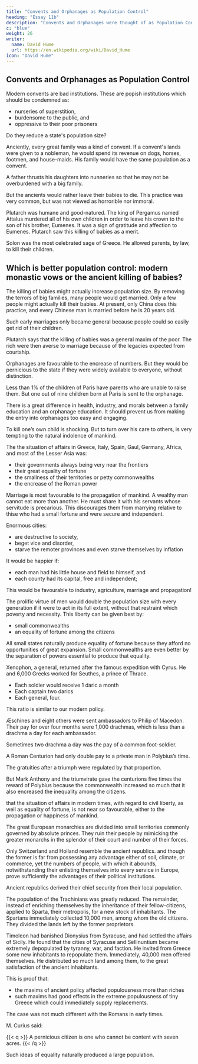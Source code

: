 ```yaml
---
title: "Convents and Orphanages as Population Control"
heading: "Essay 11b"
description: "Convents and Orphanages were thought of as Population Control"
c: "blue"
weight: 26
writer:
  name: David Hume
  url: https://en.wikipedia.org/wiki/David_Hume
icon: "David Hume"
---
```



## Convents and Orphanages as Population Control

Modern convents are bad institutions. These are popish institutions which should be condemned as:
- nurseries of superstition, 
- burdensome to the public, and
- oppressive to their poor prisoners 

Do they reduce a state's population size?

Anciently, every great family was a kind of convent. If a convent's lands were given to a nobleman, he would spend its revenue on dogs, horses, footmen, and house-maids. His family would have the same population as a convent.

A father thrusts his daughters into nunneries so that he may not be overburdened with a big family. 

But the ancients would rather leave their babies to die. This practice was very common, but was not viewed as horrorible nor immoral. 

Plutarch was humane and good-natured. The king of Pergamus named Attalus murdered all of his own children in order to leave his crown to the son of his brother, Eumenes. It was a sign of gratitude and affection to Eumenes<!--  who had left him his heir preferably to that son -->. Plutarch saw this killing of babies as a merit. 

Solon was the most celebrated sage of Greece. He allowed parents, by law, to kill their children. 


## Which is better population control: modern monastic vows or the ancient killing of babies?

The killing of babies might actually increase population size. By removing the terrors of big families, many people would get married. Only a few people might actually kill their babies. At present, only China does this practice, and every Chinese man is married before he is 20 years old. 

Such early marriages only became general because people could so easily get rid of their children. 

Plutarch says that the killing of babies was a general maxim of the poor. The rich were then averse to marriage because of the legacies expected from courtship. <!-- the public must have been in a bad situation between them.  -->

<!-- All sciences there is none, where first appearances are more deceitful than in politics.  -->

Orphanages are favourable to the encrease of numbers<!--  and perhaps, may be so, when kept under proper restrictions -->. But they would be pernicious to the state if they were widely available to everyone, without distinction. 

Less than 1% of the children of Paris have parents who are unable to raise them. But one out of nine children born at Paris is sent to the orphanage. 

There is a great difference in health, industry, and morals between a family education and an orphanage education. It should prevent us from making the entry into orphanages too easy and engaging. 

To kill one’s own child is shocking. But to turn over his care to others, is very tempting to the natural indolence of mankind.<!--  considered the domestic life and manners of the ancients, compared to those of the moderns; where, in the main, we seem rather superior, so far as the present question is concerned; --> 

<!-- we shall now examine the political customs and institutions of both ages, and weigh their influence in retarding or forwarding the propagation of mankind. -->

The the situation of affairs in Greece, Italy, Spain, Gaul, Germany, Africa, and most of the Lesser Asia was:
- their governments always being very near the frontiers
- their great equality of fortune
- the smallness of their territories or petty commonwealths
- the encrease of the Roman power

Marriage is most favourable to the propagation of mankind. A wealthy man cannot eat more than another. He must share it with his servants whose servitude is precarious. This discourages them from marrying relative to thise who had a small fortune and were secure and independent. 

Enormous cities:
- are destructive to society, 
- beget vice and disorder, 
- starve the remoter provinces and even starve themselves by inflation

It would be happier if:
- each man had his little house and field to himself, and
- each county had its capital, free and independent; 

This would be favourable to industry, agriculture, marriage and propagation! 

The prolific virtue of men would double the population size with every generation if it were to act in its full extent, without that restraint which poverty and necessity. This liberty can be given best by:
- small commonwealths
- an equality of fortune among the citizens

All small states naturally produce equality of fortune because they afford no opportunities of great expansion. Small commonwealths are even better by the separation of powers essential to produce that equality.

Xenophon, a general, returned after the famous expedition with Cyrus. He and 6,000 Greeks worked for Seuthes, a prince of Thrace.
- Each soldier would receive 1 daric a month
- Each captain two darics
- Each general, four. 

This ratio is similar to our modern policy. <!-- A regulation of pay which would not a little surprise our modern officers. -->

Æschines and eight others were sent ambassadors to Philip of Macedon. Their pay for over four months were 1,000 drachmas, which is less than a drachma a day for each ambassador.

Sometimes two drachma a day was the pay of a common foot-soldier.

A Roman Centurion had only double pay to a private man in Polybius’s time. 

The gratuities after a triumph were regulated by that proportion.

But Mark Anthony and the triumvirate gave the centurions five times the reward of Polybius because the commonwealth increased so much that it also encreased the inequality among the citizens.

that the situation of affairs in modern times, with regard to civil liberty, as well as equality of fortune, is not near so favourable, either to the propagation or happiness of mankind. 

 The great European monarchies are divided into small territories commonly governed by absolute princes. They ruin their people by mimicking the greater monarchs in the splendor of their court and number of their forces.

Only Switzerland and Holland resemble the ancient republics. and though the former is far from possessing any advantage either of soil, climate, or commerce, yet the numbers of people, with which it abounds, notwithstanding their enlisting themselves into every service in Europe, prove sufficiently the advantages of their political institutions.

Ancient republics derived their chief security from their local population.

The population of the Trachinians was greatly reduced. The remainder, instead of enriching themselves by the inheritance of their fellow-citizens, applied to Sparta, their metropolis, for a new stock of inhabitants. The Spartans immediately collected 10,000 men, among whom the old citizens. They divided the lands left by the former proprietors.

Timoleon had banished Dionysius from Syracuse, and had settled the affairs of Sicily. He found that the cities of Syracuse and Sellinuntium became extremely depopulated by tyranny, war, and faction. He invited from Greece some new inhabitants to repopulate them. Immediately, 40,000 men <!-- (Plutarch says 60,000) --> offered themselves. He distributed so much land among them, to the great satisfaction of the ancient inhabitants. 

This is proof that:
- the maxims of ancient policy affected populousness more than riches
- such maxims had good effects in the extreme populousness of tiny Greece which could immediately supply replacements. 

The case was not much different with the Romans in early times. 

M. Curius said:

{{< q >}}
A pernicious citizen is one who cannot be content with seven acres.
{{< /q >}}

Such ideas of equality naturally produced a large population.

